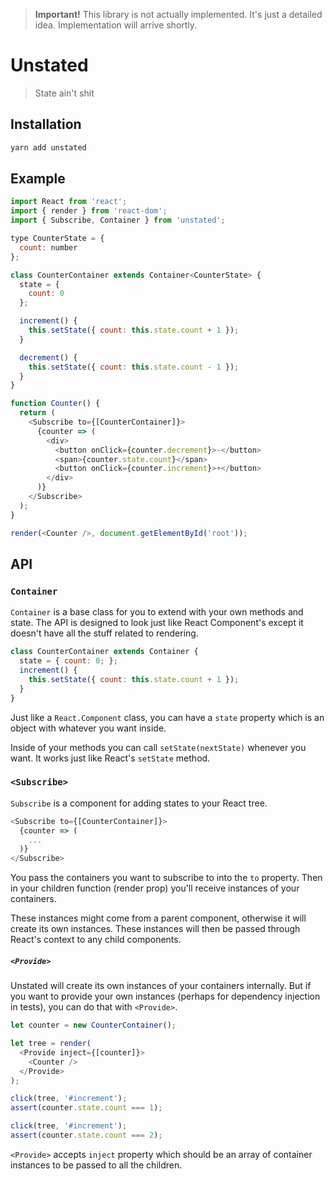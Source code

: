 > **Important!** This library is not actually implemented. It's just a detailed
> idea. Implementation will arrive shortly.

# Unstated

> State ain't shit

## Installation

```sh
yarn add unstated
```

## Example

```js
import React from 'react';
import { render } from 'react-dom';
import { Subscribe, Container } from 'unstated';

type CounterState = {
  count: number
};

class CounterContainer extends Container<CounterState> {
  state = {
    count: 0
  };

  increment() {
    this.setState({ count: this.state.count + 1 });
  }

  decrement() {
    this.setState({ count: this.state.count - 1 });
  }
}

function Counter() {
  return (
    <Subscribe to={[CounterContainer]}>
      {counter => (
        <div>
          <button onClick={counter.decrement}>-</button>
          <span>{counter.state.count}</span>
          <button onClick={counter.increment}>+</button>
        </div>
      )}
    </Subscribe>
  );
}

render(<Counter />, document.getElementById('root'));
```

## API

### `Container`

`Container` is a base class for you to extend with your own methods and state.
The API is designed to look just like React Component's except it doesn't have
all the stuff related to rendering.

```js
class CounterContainer extends Container {
  state = { count: 0; };
  increment() {
    this.setState({ count: this.state.count + 1 });
  }
}
```

Just like a `React.Component` class, you can have a `state` property which is
an object with whatever you want inside.

Inside of your methods you can call `setState(nextState)` whenever you want. It
works just like React's `setState` method.

### `<Subscribe>`

`Subscribe` is a component for adding states to your React tree.

```js
<Subscribe to={[CounterContainer]}>
  {counter => (
    ...
  )}
</Subscribe>
```

You pass the containers you want to subscribe to into the `to` property. Then
in your children function (render prop) you'll receive instances of your
containers.

These instances might come from a parent component, otherwise it will create
its own instances. These instances will then be passed through React's context
to any child components.

##### `<Provide>`

Unstated will create its own instances of your containers internally. But if
you want to provide your own instances (perhaps for dependency injection in
tests), you can do that with `<Provide>`.

```js
let counter = new CounterContainer();

let tree = render(
  <Provide inject={[counter]}>
    <Counter />
  </Provide>
);

click(tree, '#increment');
assert(counter.state.count === 1);

click(tree, '#increment');
assert(counter.state.count === 2);
```

`<Provide>` accepts `inject` property which should be an array of container
instances to be passed to all the children.
